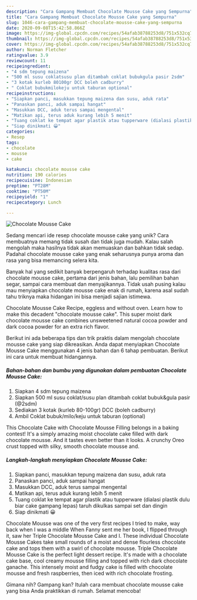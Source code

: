 ```yaml
---
description: "Cara Gampang Membuat Chocolate Mousse Cake yang Sempurna"
title: "Cara Gampang Membuat Chocolate Mousse Cake yang Sempurna"
slug: 1046-cara-gampang-membuat-chocolate-mousse-cake-yang-sempurna
date: 2020-09-08T15:42:58.866Z
image: https://img-global.cpcdn.com/recipes/54afab38788253d8/751x532cq70/chocolate-mousse-cake-foto-resep-utama.jpg
thumbnail: https://img-global.cpcdn.com/recipes/54afab38788253d8/751x532cq70/chocolate-mousse-cake-foto-resep-utama.jpg
cover: https://img-global.cpcdn.com/recipes/54afab38788253d8/751x532cq70/chocolate-mousse-cake-foto-resep-utama.jpg
author: Norman Fletcher
ratingvalue: 3.9
reviewcount: 11
recipeingredient:
- "4 sdm tepung maizena"
- "500 ml susu coklatsusu plan ditambah coklat bubukgula pasir 2sdm"
- "3 kotak kurleb 80100gr DCC boleh cadburry"
- " Coklat bubukmilokeju untuk taburan optional"
recipeinstructions:
- "Siapkan panci, masukkan tepung maizena dan susu, aduk rata"
- "Panaskan panci, aduk sampai hangat"
- "Masukkan DCC, aduk terus sampai mengental"
- "Matikan api, terus aduk kurang lebih 5 menit"
- "Tuang coklat ke tempat agar plastik atau tupperware (dialasi plastik dulu biar cake gampang lepas) taruh dikulkas sampai set dan dingin"
- "Siap dinikmati 😀"
categories:
- Resep
tags:
- chocolate
- mousse
- cake

katakunci: chocolate mousse cake 
nutrition: 190 calories
recipecuisine: Indonesian
preptime: "PT28M"
cooktime: "PT50M"
recipeyield: "1"
recipecategory: Lunch

---
```



![Chocolate Mousse Cake](https://img-global.cpcdn.com/recipes/54afab38788253d8/751x532cq70/chocolate-mousse-cake-foto-resep-utama.jpg)

Sedang mencari ide resep chocolate mousse cake yang unik? Cara membuatnya memang tidak susah dan tidak juga mudah. Kalau salah mengolah maka hasilnya tidak akan memuaskan dan bahkan tidak sedap. Padahal chocolate mousse cake yang enak seharusnya punya aroma dan rasa yang bisa memancing selera kita.

Banyak hal yang sedikit banyak berpengaruh terhadap kualitas rasa dari chocolate mousse cake, pertama dari jenis bahan, lalu pemilihan bahan segar, sampai cara membuat dan menyajikannya. Tidak usah pusing kalau mau menyiapkan chocolate mousse cake enak di rumah, karena asal sudah tahu triknya maka hidangan ini bisa menjadi sajian istimewa.

Chocolate Mousse Cake Recipe, eggless and without oven. Learn how to make this decadent &#34;chocolate mousse cake&#34;. This super moist dark chocolate mousse cake combines unsweetened natural cocoa powder and dark cocoa powder for an extra rich flavor.


Berikut ini ada beberapa tips dan trik praktis dalam mengolah chocolate mousse cake yang siap dikreasikan. Anda dapat menyiapkan Chocolate Mousse Cake menggunakan 4 jenis bahan dan 6 tahap pembuatan. Berikut ini cara untuk membuat hidangannya.

<!--inarticleads1-->

##### Bahan-bahan dan bumbu yang digunakan dalam pembuatan Chocolate Mousse Cake:

1. Siapkan 4 sdm tepung maizena
1. Siapkan 500 ml susu coklat/susu plan ditambah coklat bubuk&amp;gula pasir (@2sdm)
1. Sediakan 3 kotak (kurleb 80-100gr) DCC (boleh cadburry)
1. Ambil  Coklat bubuk/milo/keju untuk taburan (optional)


This Chocolate Cake with Chocolate Mousse Filling belongs in a baking contest! It&#39;s a simply amazing moist chocolate cake filled with dark chocolate mousse. And it tastes even better than it looks. A crunchy Oreo crust topped with silky, smooth chocolate mousse and. 

<!--inarticleads2-->

##### Langkah-langkah menyiapkan Chocolate Mousse Cake:

1. Siapkan panci, masukkan tepung maizena dan susu, aduk rata
1. Panaskan panci, aduk sampai hangat
1. Masukkan DCC, aduk terus sampai mengental
1. Matikan api, terus aduk kurang lebih 5 menit
1. Tuang coklat ke tempat agar plastik atau tupperware (dialasi plastik dulu biar cake gampang lepas) taruh dikulkas sampai set dan dingin
1. Siap dinikmati 😀


Chocolate Mousse was one of the very first recipes I tried to make, way back when I was a middle When Fanny sent me her book, I flipped through it, saw her Triple Chocolate Mousse Cake and I. These individual Chocolate Mousse Cakes take small rounds of a moist and dense flourless chocolate cake and tops them with a swirl of chocolate mousse. Triple Chocolate Mousse Cake is the perfect light dessert recipe. It&#39;s made with a chocolate cake base, cool creamy mousse filling and topped with rich dark chocolate ganache. This intensely moist and fudgy cake is filled with chocolate mousse and fresh raspberries, then iced with rich chocolate frosting. 

Gimana nih? Gampang kan? Itulah cara membuat chocolate mousse cake yang bisa Anda praktikkan di rumah. Selamat mencoba!
